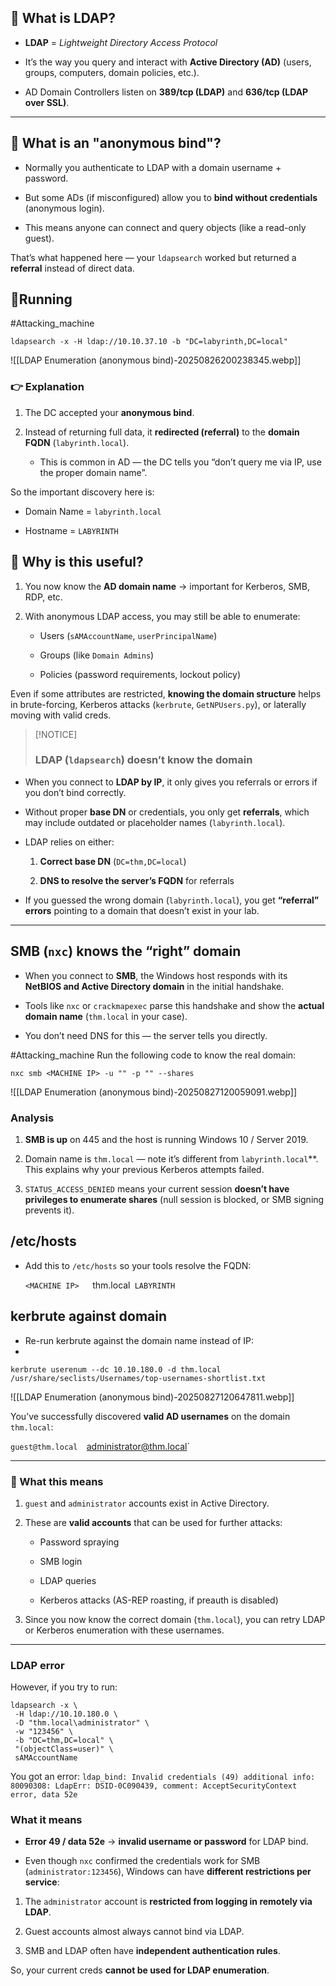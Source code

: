 ## 🔹 What is LDAP?

- **LDAP** = _Lightweight Directory Access Protocol_
    
- It’s the way you query and interact with **Active Directory (AD)** (users, groups, computers, domain policies, etc.).
    
- AD Domain Controllers listen on **389/tcp (LDAP)** and **636/tcp (LDAP over SSL)**.
    

---

## 🔹 What is an "anonymous bind"?

- Normally you authenticate to LDAP with a domain username + password.
    
- But some ADs (if misconfigured) allow you to **bind without credentials** (anonymous login).
    
- This means anyone can connect and query objects (like a read-only guest).
    

That’s what happened here — your `ldapsearch` worked but returned a **referral** instead of direct data.


## 🔹Running

#Attacking_machine

```
ldapsearch -x -H ldap://10.10.37.10 -b "DC=labyrinth,DC=local"
```

![[LDAP Enumeration (anonymous bind)-20250826200238345.webp]]

### 👉 Explanation

1. The DC accepted your **anonymous bind**.
    
2. Instead of returning full data, it **redirected (referral)** to the **domain FQDN** (`labyrinth.local`).
    
    - This is common in AD — the DC tells you “don’t query me via IP, use the proper domain name”.
        

So the important discovery here is:

- Domain Name = `labyrinth.local`
    
- Hostname = `LABYRINTH`

## 🔹 Why is this useful?

1. You now know the **AD domain name** → important for Kerberos, SMB, RDP, etc.
    
2. With anonymous LDAP access, you may still be able to enumerate:
    
    - Users (`sAMAccountName`, `userPrincipalName`)
        
    - Groups (like `Domain Admins`)
        
    - Policies (password requirements, lockout policy)
        

Even if some attributes are restricted, **knowing the domain structure** helps in brute-forcing, Kerberos attacks (`kerbrute`, `GetNPUsers.py`), or laterally moving with valid creds.

> [!NOTICE]
> ### LDAP (`ldapsearch`) doesn’t know the domain

- When you connect to **LDAP by IP**, it only gives you referrals or errors if you don’t bind correctly.
    
- Without proper **base DN** or credentials, you only get **referrals**, which may include outdated or placeholder names (`labyrinth.local`).
    
- LDAP relies on either:
    
    1. **Correct base DN** (`DC=thm,DC=local`)
        
    2. **DNS to resolve the server’s FQDN** for referrals
        
- If you guessed the wrong domain (`labyrinth.local`), you get **“referral” errors** pointing to a domain that doesn’t exist in your lab.

---

## SMB (`nxc`) knows the “right” domain

- When you connect to **SMB**, the Windows host responds with its **NetBIOS and Active Directory domain** in the initial handshake.
    
- Tools like `nxc` or `crackmapexec` parse this handshake and show the **actual domain name** (`thm.local` in your case).
    
- You don’t need DNS for this — the server tells you directly. 

#Attacking_machine 
Run the following code to know the real domain:
```
nxc smb <MACHINE IP> -u "" -p "" --shares
```

![[LDAP Enumeration (anonymous bind)-20250827120059091.webp]]

### Analysis

1. **SMB is up** on 445 and the host is running Windows 10 / Server 2019.
    
2. Domain name is `thm.local` — note it’s different from `labyrinth.local`**. This explains why your previous Kerberos attempts failed.
    
3. `STATUS_ACCESS_DENIED` means your current session **doesn’t have privileges to enumerate shares** (null session is blocked, or SMB signing prevents it).

## /etc/hosts

- Add this to `/etc/hosts` so your tools resolve the FQDN:
    
    `<MACHINE IP>   `thm.local` LABYRINTH`

## kerbrute  against domain

- Re-run kerbrute against the domain name instead of IP:
-
```
kerbrute userenum --dc 10.10.180.0 -d thm.local /usr/share/seclists/Usernames/top-usernames-shortlist.txt
```

![[LDAP Enumeration (anonymous bind)-20250827120647811.webp]]

You’ve successfully discovered **valid AD usernames** on the domain `thm.local`:

`guest@thm.local 
`administrator@thm.local`

---

### 🔹 What this means

1. `guest` and `administrator` accounts exist  in Active Directory.
    
2. These are **valid accounts** that can be used for further attacks:
    
    - Password spraying
        
    - SMB login
        
    - LDAP queries
        
    - Kerberos attacks (AS-REP roasting, if preauth is disabled)
        
3. Since you now know the  correct domain (`thm.local`),  you can retry LDAP or Kerberos enumeration with these usernames.


---
### LDAP error

However, if you try to run:
```
ldapsearch -x \
 -H ldap://10.10.180.0 \
 -D "thm.local\administrator" \
 -w "123456" \
 -b "DC=thm,DC=local" \
 "(objectClass=user)" \
 sAMAccountName
```

You got an error:
`ldap_bind: Invalid credentials (49) additional info: 80090308: LdapErr: DSID-0C090439, comment: AcceptSecurityContext error, data 52e`

### What it means

- **Error 49 / data 52e** → **invalid username or password** for LDAP bind.
    
- Even though `nxc` confirmed the credentials work for SMB (`administrator:123456`), Windows can have **different restrictions per service**:
    

1. The `administrator` account is **restricted from logging in remotely via LDAP**.
    
2. Guest accounts almost always cannot bind via LDAP.
    
3. SMB and LDAP often have **independent authentication rules**.
    

So, your current creds **cannot be used for LDAP enumeration**.

